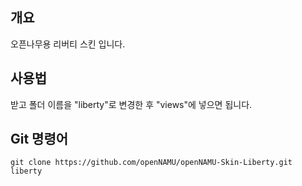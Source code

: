 ## 개요
오픈나무용 리버티 스킨 입니다.

## 사용법
받고 폴더 이름을 "liberty"로 변경한 후 "views"에 넣으면 됩니다.

## Git 명령어
```
git clone https://github.com/openNAMU/openNAMU-Skin-Liberty.git liberty
```
